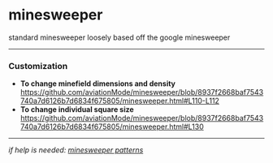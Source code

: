 # minesweeper

standard minesweeper
loosely based off the google minesweeper

----
### Customization

- **To change minefield dimensions and density**
  https://github.com/aviationMode/minesweeper/blob/8937f2668baf7543740a7d6126b7d6834f675805/minesweeper.html#L110-L112
- **To change individual square size**
  https://github.com/aviationMode/minesweeper/blob/8937f2668baf7543740a7d6126b7d6834f675805/minesweeper.html#L130

----

*if help is needed: [minesweeper patterns](https://minesweeper.online/help/patterns)*
